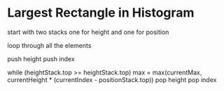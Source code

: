 
# Largest Rectangle in Histogram

start with two stacks
one for height and one for position

loop through all the elements

push height
push index

while (heightStack.top >= heightStack.top) 
    max = max(currentMax, currentHeight * (currentIndex - positionStack.top))
    pop height
    pop index